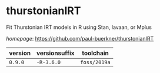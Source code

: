 # thurstonianIRT

Fit Thurstonian IRT models in R using Stan, lavaan, or Mplus

*homepage*: <https://github.com/paul-buerkner/thurstonianIRT>

version | versionsuffix | toolchain
--------|---------------|----------
``0.9.0`` | ``-R-3.6.0`` | ``foss/2019a``
